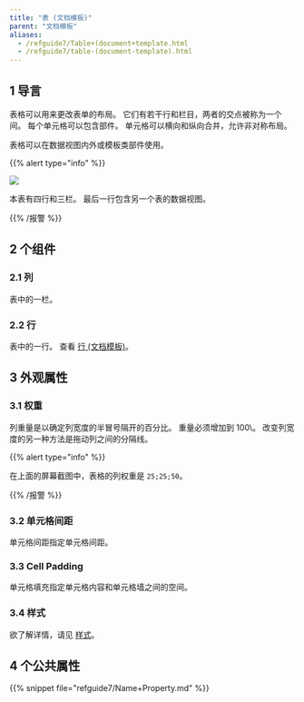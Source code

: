 ```yaml
---
title: "表 (文档模板)"
parent: "文档模板"
aliases:
  - /refguide7/Table+(document+template.html
  - /refguide7/table-(document-template).html
---
```


## 1 导言

表格可以用来更改表单的布局。 它们有若干行和栏目，两者的交点被称为一个间。 每个单元格可以包含部件。 单元格可以横向和纵向合并，允许非对称布局。

表格可以在数据视图内外或模板类部件使用。

{{% alert type="info" %}}

![](attachments/819203/918134.png)

本表有四行和三栏。 最后一行包含另一个表的数据视图。

{{% /报警 %}}

## 2 个组件

### 2.1 列

表中的一栏。

### 2.2 行

表中的一行。 查看 [行 (文档模板)](row-document-template)。

## 3 外观属性

### 3.1 权重

列重量是以确定列宽度的半冒号隔开的百分比。 重量必须增加到 100\。 改变列宽度的另一种方法是拖动列之间的分隔线。

{{% alert type="info" %}}

在上面的屏幕截图中，表格的列权重是 `25;25;50`。

{{% /报警 %}}

### 3.2 单元格间距

单元格间距指定单元格间距。

### 3.3 Cell Padding

单元格填充指定单元格内容和单元格墙之间的空间。

### 3.4 样式

欲了解详情，请见 [样式](style)。

## 4 个公共属性

{{% snippet file="refguide7/Name+Property.md" %}}
